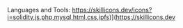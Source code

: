 Languages and Tools:
https://skillicons.dev/icons?i=solidity,js,php,mysql,html,css,ipfs)](https://skillicons.dev
